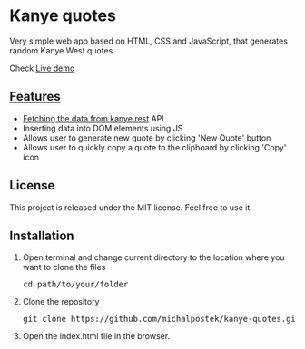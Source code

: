 <h1>Kanye quotes</h1>

<p>Very simple web app based on HTML, CSS and JavaScript, that generates random Kanye West quotes.</p>
<p>Check <a href="https://michalpostek.github.io/kanye-quotes/">Live demo</></p>

<h2>Features</h2>

<ul>
    <li>Fetching the data from <a href="https://kanye.rest/"> kanye.rest</a> API</li>
    <li>Inserting data into DOM elements using JS</li>
    <li>Allows user to generate new quote by clicking 'New Quote' button</li>
    <li>Allows user to quickly copy a quote to the clipboard by clicking 'Copy' icon</li>
</ul>

<h2>License</h2>

<p>This project is released under the MIT license. Feel free to use it.</p>

<h2>Installation</h2>

<ol>
    <li>
        <p>Open terminal and change current directory to the location where you want to clone the files</p>
        <pre>cd path/to/your/folder</pre>
    </li>
    <li>
        <p>Clone the repository</p>
        <pre>git clone https://github.com/michalpostek/kanye-quotes.git</pre>
    </li>
    <li>
        <p>Open the index.html file in the browser.</p>
    </li>
</ol>
